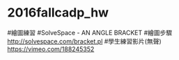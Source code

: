 # 2016fallcadp_hw

#繪圖練習
#SolveSpace - AN ANGLE BRACKET
#繪圖步驟 http://solvespace.com/bracket.pl
#學生練習影片(無聲) https://vimeo.com/188245352

